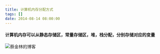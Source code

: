 ```yaml
---
title: 计算机内存分配方式
tags: []
date: 2014-08-14 08:00:00
---
```


#### 计算机内存可以从静态存储区，常量存储区，堆，栈分配，分别存储对应的变量

![蔡金林的博客](http://7xirhj.com1.z0.glb.clouddn.com/blog/assert/images/neicun.png)
